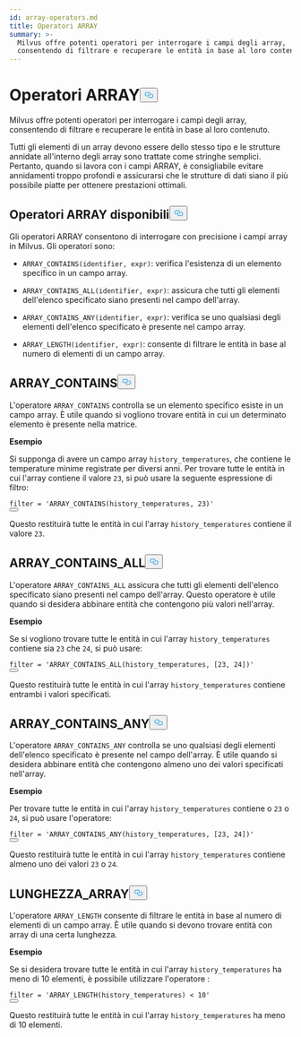 ```yaml
---
id: array-operators.md
title: Operatori ARRAY
summary: >-
  Milvus offre potenti operatori per interrogare i campi degli array,
  consentendo di filtrare e recuperare le entità in base al loro contenuto.
---
```

<h1 id="ARRAY-Operators" class="common-anchor-header">Operatori ARRAY<button data-href="#ARRAY-Operators" class="anchor-icon" translate="no">
      <svg translate="no"
        aria-hidden="true"
        focusable="false"
        height="20"
        version="1.1"
        viewBox="0 0 16 16"
        width="16"
      >
        <path
          fill="#0092E4"
          fill-rule="evenodd"
          d="M4 9h1v1H4c-1.5 0-3-1.69-3-3.5S2.55 3 4 3h4c1.45 0 3 1.69 3 3.5 0 1.41-.91 2.72-2 3.25V8.59c.58-.45 1-1.27 1-2.09C10 5.22 8.98 4 8 4H4c-.98 0-2 1.22-2 2.5S3 9 4 9zm9-3h-1v1h1c1 0 2 1.22 2 2.5S13.98 12 13 12H9c-.98 0-2-1.22-2-2.5 0-.83.42-1.64 1-2.09V6.25c-1.09.53-2 1.84-2 3.25C6 11.31 7.55 13 9 13h4c1.45 0 3-1.69 3-3.5S14.5 6 13 6z"
        ></path>
      </svg>
    </button></h1><p>Milvus offre potenti operatori per interrogare i campi degli array, consentendo di filtrare e recuperare le entità in base al loro contenuto.</p>
<div class="alert note">
<p>Tutti gli elementi di un array devono essere dello stesso tipo e le strutture annidate all'interno degli array sono trattate come stringhe semplici. Pertanto, quando si lavora con i campi ARRAY, è consigliabile evitare annidamenti troppo profondi e assicurarsi che le strutture di dati siano il più possibile piatte per ottenere prestazioni ottimali.</p>
</div>
<h2 id="Available-ARRAY-Operators" class="common-anchor-header">Operatori ARRAY disponibili<button data-href="#Available-ARRAY-Operators" class="anchor-icon" translate="no">
      <svg translate="no"
        aria-hidden="true"
        focusable="false"
        height="20"
        version="1.1"
        viewBox="0 0 16 16"
        width="16"
      >
        <path
          fill="#0092E4"
          fill-rule="evenodd"
          d="M4 9h1v1H4c-1.5 0-3-1.69-3-3.5S2.55 3 4 3h4c1.45 0 3 1.69 3 3.5 0 1.41-.91 2.72-2 3.25V8.59c.58-.45 1-1.27 1-2.09C10 5.22 8.98 4 8 4H4c-.98 0-2 1.22-2 2.5S3 9 4 9zm9-3h-1v1h1c1 0 2 1.22 2 2.5S13.98 12 13 12H9c-.98 0-2-1.22-2-2.5 0-.83.42-1.64 1-2.09V6.25c-1.09.53-2 1.84-2 3.25C6 11.31 7.55 13 9 13h4c1.45 0 3-1.69 3-3.5S14.5 6 13 6z"
        ></path>
      </svg>
    </button></h2><p>Gli operatori ARRAY consentono di interrogare con precisione i campi array in Milvus. Gli operatori sono:</p>
<ul>
<li><p><code translate="no">ARRAY_CONTAINS(identifier, expr)</code>: verifica l'esistenza di un elemento specifico in un campo array.</p></li>
<li><p><code translate="no">ARRAY_CONTAINS_ALL(identifier, expr)</code>: assicura che tutti gli elementi dell'elenco specificato siano presenti nel campo dell'array.</p></li>
<li><p><code translate="no">ARRAY_CONTAINS_ANY(identifier, expr)</code>: verifica se uno qualsiasi degli elementi dell'elenco specificato è presente nel campo array.</p></li>
<li><p><code translate="no">ARRAY_LENGTH(identifier, expr)</code>: consente di filtrare le entità in base al numero di elementi di un campo array.</p></li>
</ul>
<h2 id="ARRAYCONTAINS" class="common-anchor-header">ARRAY_CONTAINS<button data-href="#ARRAYCONTAINS" class="anchor-icon" translate="no">
      <svg translate="no"
        aria-hidden="true"
        focusable="false"
        height="20"
        version="1.1"
        viewBox="0 0 16 16"
        width="16"
      >
        <path
          fill="#0092E4"
          fill-rule="evenodd"
          d="M4 9h1v1H4c-1.5 0-3-1.69-3-3.5S2.55 3 4 3h4c1.45 0 3 1.69 3 3.5 0 1.41-.91 2.72-2 3.25V8.59c.58-.45 1-1.27 1-2.09C10 5.22 8.98 4 8 4H4c-.98 0-2 1.22-2 2.5S3 9 4 9zm9-3h-1v1h1c1 0 2 1.22 2 2.5S13.98 12 13 12H9c-.98 0-2-1.22-2-2.5 0-.83.42-1.64 1-2.09V6.25c-1.09.53-2 1.84-2 3.25C6 11.31 7.55 13 9 13h4c1.45 0 3-1.69 3-3.5S14.5 6 13 6z"
        ></path>
      </svg>
    </button></h2><p>L'operatore <code translate="no">ARRAY_CONTAINS</code> controlla se un elemento specifico esiste in un campo array. È utile quando si vogliono trovare entità in cui un determinato elemento è presente nella matrice.</p>
<p><strong>Esempio</strong></p>
<p>Si supponga di avere un campo array <code translate="no">history_temperatures</code>, che contiene le temperature minime registrate per diversi anni. Per trovare tutte le entità in cui l'array contiene il valore <code translate="no">23</code>, si può usare la seguente espressione di filtro:</p>
<pre><code translate="no" class="language-python"><span class="hljs-built_in">filter</span> = <span class="hljs-string">&#x27;ARRAY_CONTAINS(history_temperatures, 23)&#x27;</span>
<button class="copy-code-btn"></button></code></pre>
<p>Questo restituirà tutte le entità in cui l'array <code translate="no">history_temperatures</code> contiene il valore <code translate="no">23</code>.</p>
<h2 id="ARRAYCONTAINSALL" class="common-anchor-header">ARRAY_CONTAINS_ALL<button data-href="#ARRAYCONTAINSALL" class="anchor-icon" translate="no">
      <svg translate="no"
        aria-hidden="true"
        focusable="false"
        height="20"
        version="1.1"
        viewBox="0 0 16 16"
        width="16"
      >
        <path
          fill="#0092E4"
          fill-rule="evenodd"
          d="M4 9h1v1H4c-1.5 0-3-1.69-3-3.5S2.55 3 4 3h4c1.45 0 3 1.69 3 3.5 0 1.41-.91 2.72-2 3.25V8.59c.58-.45 1-1.27 1-2.09C10 5.22 8.98 4 8 4H4c-.98 0-2 1.22-2 2.5S3 9 4 9zm9-3h-1v1h1c1 0 2 1.22 2 2.5S13.98 12 13 12H9c-.98 0-2-1.22-2-2.5 0-.83.42-1.64 1-2.09V6.25c-1.09.53-2 1.84-2 3.25C6 11.31 7.55 13 9 13h4c1.45 0 3-1.69 3-3.5S14.5 6 13 6z"
        ></path>
      </svg>
    </button></h2><p>L'operatore <code translate="no">ARRAY_CONTAINS_ALL</code> assicura che tutti gli elementi dell'elenco specificato siano presenti nel campo dell'array. Questo operatore è utile quando si desidera abbinare entità che contengono più valori nell'array.</p>
<p><strong>Esempio</strong></p>
<p>Se si vogliono trovare tutte le entità in cui l'array <code translate="no">history_temperatures</code> contiene sia <code translate="no">23</code> che <code translate="no">24</code>, si può usare:</p>
<pre><code translate="no" class="language-python"><span class="hljs-built_in">filter</span> = <span class="hljs-string">&#x27;ARRAY_CONTAINS_ALL(history_temperatures, [23, 24])&#x27;</span>
<button class="copy-code-btn"></button></code></pre>
<p>Questo restituirà tutte le entità in cui l'array <code translate="no">history_temperatures</code> contiene entrambi i valori specificati.</p>
<h2 id="ARRAYCONTAINSANY" class="common-anchor-header">ARRAY_CONTAINS_ANY<button data-href="#ARRAYCONTAINSANY" class="anchor-icon" translate="no">
      <svg translate="no"
        aria-hidden="true"
        focusable="false"
        height="20"
        version="1.1"
        viewBox="0 0 16 16"
        width="16"
      >
        <path
          fill="#0092E4"
          fill-rule="evenodd"
          d="M4 9h1v1H4c-1.5 0-3-1.69-3-3.5S2.55 3 4 3h4c1.45 0 3 1.69 3 3.5 0 1.41-.91 2.72-2 3.25V8.59c.58-.45 1-1.27 1-2.09C10 5.22 8.98 4 8 4H4c-.98 0-2 1.22-2 2.5S3 9 4 9zm9-3h-1v1h1c1 0 2 1.22 2 2.5S13.98 12 13 12H9c-.98 0-2-1.22-2-2.5 0-.83.42-1.64 1-2.09V6.25c-1.09.53-2 1.84-2 3.25C6 11.31 7.55 13 9 13h4c1.45 0 3-1.69 3-3.5S14.5 6 13 6z"
        ></path>
      </svg>
    </button></h2><p>L'operatore <code translate="no">ARRAY_CONTAINS_ANY</code> controlla se uno qualsiasi degli elementi dell'elenco specificato è presente nel campo dell'array. È utile quando si desidera abbinare entità che contengono almeno uno dei valori specificati nell'array.</p>
<p><strong>Esempio</strong></p>
<p>Per trovare tutte le entità in cui l'array <code translate="no">history_temperatures</code> contiene o <code translate="no">23</code> o <code translate="no">24</code>, si può usare l'operatore:</p>
<pre><code translate="no" class="language-python"><span class="hljs-built_in">filter</span> = <span class="hljs-string">&#x27;ARRAY_CONTAINS_ANY(history_temperatures, [23, 24])&#x27;</span>
<button class="copy-code-btn"></button></code></pre>
<p>Questo restituirà tutte le entità in cui l'array <code translate="no">history_temperatures</code> contiene almeno uno dei valori <code translate="no">23</code> o <code translate="no">24</code>.</p>
<h2 id="ARRAYLENGTH" class="common-anchor-header">LUNGHEZZA_ARRAY<button data-href="#ARRAYLENGTH" class="anchor-icon" translate="no">
      <svg translate="no"
        aria-hidden="true"
        focusable="false"
        height="20"
        version="1.1"
        viewBox="0 0 16 16"
        width="16"
      >
        <path
          fill="#0092E4"
          fill-rule="evenodd"
          d="M4 9h1v1H4c-1.5 0-3-1.69-3-3.5S2.55 3 4 3h4c1.45 0 3 1.69 3 3.5 0 1.41-.91 2.72-2 3.25V8.59c.58-.45 1-1.27 1-2.09C10 5.22 8.98 4 8 4H4c-.98 0-2 1.22-2 2.5S3 9 4 9zm9-3h-1v1h1c1 0 2 1.22 2 2.5S13.98 12 13 12H9c-.98 0-2-1.22-2-2.5 0-.83.42-1.64 1-2.09V6.25c-1.09.53-2 1.84-2 3.25C6 11.31 7.55 13 9 13h4c1.45 0 3-1.69 3-3.5S14.5 6 13 6z"
        ></path>
      </svg>
    </button></h2><p>L'operatore <code translate="no">ARRAY_LENGTH</code> consente di filtrare le entità in base al numero di elementi di un campo array. È utile quando si devono trovare entità con array di una certa lunghezza.</p>
<p><strong>Esempio</strong></p>
<p>Se si desidera trovare tutte le entità in cui l'array <code translate="no">history_temperatures</code> ha meno di 10 elementi, è possibile utilizzare l'operatore :</p>
<pre><code translate="no" class="language-python"><span class="hljs-built_in">filter</span> = <span class="hljs-string">&#x27;ARRAY_LENGTH(history_temperatures) &lt; 10&#x27;</span>
<button class="copy-code-btn"></button></code></pre>
<p>Questo restituirà tutte le entità in cui l'array <code translate="no">history_temperatures</code> ha meno di 10 elementi.</p>
